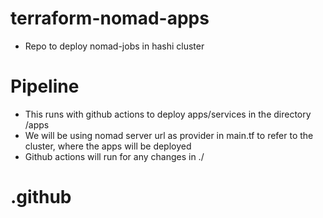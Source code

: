 # terraform-nomad-apps
- Repo to deploy nomad-jobs in hashi cluster

# Pipeline
- This runs with github actions to deploy apps/services in the directory /apps
- We will be using nomad server url as provider in main.tf to refer to the cluster, where the apps will be deployed
- Github actions will run for any changes in ./

# .github
